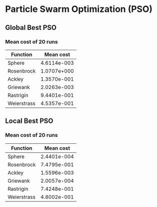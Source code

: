 # Particle Swarm Optimization (PSO)

## Global Best PSO

### Mean cost of 20 runs

|Function|  Mean cost |
|--- |---|
|  Sphere | 4.6114e-003|
|  Rosenbrock | 1.0707e+000 |  
|  Ackley | 1.3570e-001 | 
|  Griewank | 2.0263e-003 | 
|  Rastrigin | 9.4401e-001 | 
|  Weierstrass | 4.5357e-001 | 

## Local Best PSO

### Mean cost of 20 runs

|Function|  Mean cost |
|--- |---|
|  Sphere | 2.4401e-004 |
|  Rosenbrock | 7.4795e-001 |  
|  Ackley | 1.5596e-003 | 
|  Griewank | 2.0057e-004 | 
|  Rastrigin | 7.4248e-001 | 
|  Weierstrass | 4.8002e-001| 
